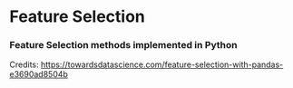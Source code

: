 # Feature Selection  

### Feature Selection methods implemented in Python

Credits: https://towardsdatascience.com/feature-selection-with-pandas-e3690ad8504b